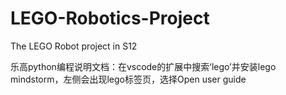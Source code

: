 # LEGO-Robotics-Project
The LEGO Robot project in S12

乐高python编程说明文档：在vscode的扩展中搜索‘lego’并安装lego mindstorm，左侧会出现lego标签页，选择Open user guide
